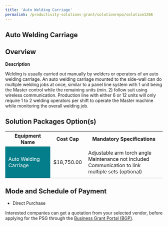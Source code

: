 ```yaml
---
title: 'Auto Welding Carriage'
permalink: /productivity-solutions-grant/solutionrepo/solution1266
---
```


## Auto Welding Carriage

## Overview

**Description**

Welding is usually carried out manually by welders or operators of an auto welding carriage. An auto welding carriage mounted to the side-wall can do multiple welding jobs at once, similar to a panel line system with 1 unit being the Master control while the remaining units (min. 2) follow suit using wireless communication. Production line with either 6 or 12 units will only require 1 to 2 welding operators per shift to operate the Master machine while monitoring the overall welding job.

## Solution Packages Option(s)

<table>
<tr>
<th><b>Equipment Name</b></th>
<th><b>Cost Cap</b></th>
<th><b>Mandatory Specifications</b></th>
</tr>
<tr>
<td style='padding: 10px; background-color: #037E8A; color: #FFFFFF;'>Auto Welding Carriage</td>
<td style='padding: 10px;'>$18,750.00</td>
<td style='padding: 10px;'>Adjustable arm torch angle<br>Maintenance not included<br>Communication to link multiple sets (optional)</td>
</tr>
</table>

## Mode and Schedule of Payment

 - Direct Purchase

Interested companies can get a quotation from your selected vendor, before applying for the PSG through the <a href='https://www.businessgrants.gov.sg/' target='_blank' rel='noopener'>Business Grant Portal (BGP)</a>.

<script src="/jquery/resize-tables.js"></script>

